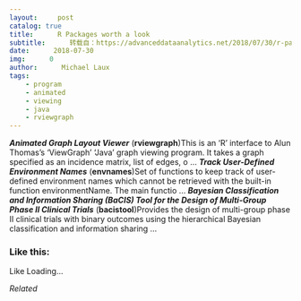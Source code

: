 ```yaml
---
layout:     post
catalog: true
title:      R Packages worth a look
subtitle:      转载自：https://advanceddataanalytics.net/2018/07/30/r-packages-worth-a-look-1227/
date:      2018-07-30
img:      0
author:      Michael Laux
tags:
    - program
    - animated
    - viewing
    - java
    - rviewgraph
---
```

***Animated Graph Layout Viewer*** (**rviewgraph**)This is an ‘R’ interface to Alun Thomas’s ‘ViewGraph’ ‘Java’ graph viewing program. It takes a graph specified as an incidence matrix, list of edges, o …
***Track User-Defined Environment Names*** (**envnames**)Set of functions to keep track of user-defined environment names which cannot be retrieved with the built-in function environmentName. The main functio …
***Bayesian Classification and Information Sharing (BaCIS) Tool for the Design of Multi-Group Phase II Clinical Trials*** (**bacistool**)Provides the design of multi-group phase II clinical trials with binary outcomes using the hierarchical Bayesian classification and information sharing …

### Like this:
Like Loading...

*Related*

